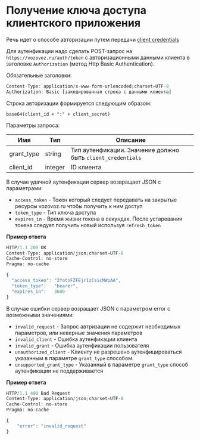 # Получение ключа доступа клиентского приложения

Речь идет о способе авторизации путем передачи [client credentials](http://tools.ietf.org/html/draft-ietf-oauth-v2-21#section-4.4)

Для аутенфикации надо сделать POST-запрос на `https://vozovoz.ru/auth/token` c авторизационными данными клиента в заголовке `Authorization` (метод Http Basic Authentication).

Обязательные заголовки:

```js
Content-Type: application/x-www-form-urlencoded;charset=UTF-8
Authorization: Basic [закодированная строка с данными клиента]
```

Строка авторизации формируется следующим образом:

`base64(client_id + ":" + client_secret)`

Параметры запроса:

Имя | Тип | Описание
--- | --- | ------
grant_type | string | Тип аутенфикации. Значение должно быть `client_credentials`
client_id | integer | ID клиента

В случае удачной аутенфикации сервер возвращает JSON с параметрами:

* `access_token` - Токен который следует передавать на закрытые ресурсы vozovoz.ru чтобы получить к ним доступ
* `token_type` - Тип ключа доступа
* `expires_in` - Время жизни токена в секундах. После устаревания токена следует получить новый используя `refresh_token`

**Пример ответа**

```js
HTTP/1.1 200 OK
Content-Type: application/json;charset=UTF-8
Cache-Control: no-store
Pragma: no-cache

{
  "access_token": "2YotnFZFEjr1zCsicMWpAA",
  "token_type":   "bearer",
  "expires_in":   3600
}
```

В случае ошибки сервер возращает JSON с параметром error c возможными значениями:

* `invalid_request` - Запрос автризации не содержит необходимых параметров, или неверные значения параметров
* `invalid_client` - Ошибка аутенфикации клиента
* `invalid_grant` - Ошибка аутенфикации пользователя
* `unauthorized_client` - Клиенту не разрешено аутенфицироваться указанным в параметре `grant_type` способом.
* `unsupported_grant_type` - Указанный в параметре `grant_type` способ аутенфикации не поддерживается

**Пример ответа**

```js
HTTP/1.1 400 Bad Request
Content-Type: application/json;charset=UTF-8
Cache-Control: no-store
Pragma: no-cache

{
    "error": "invalid_request"
}
```

